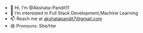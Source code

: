 - 👋 Hi, I’m @Akshata-Pandit11
- 👀 I’m interested in Full Stack Development,Machine Learning
- 📫 Reach me at akshatapandit7@gmail.com
- 😄 Pronouns: She/Her
  

<!---
Akshata-Pandit11/Akshata-Pandit11 is a ✨ special ✨ repository because its `README.md` (this file) appears on your GitHub profile.
You can click the Preview link to take a look at your changes.
--->
